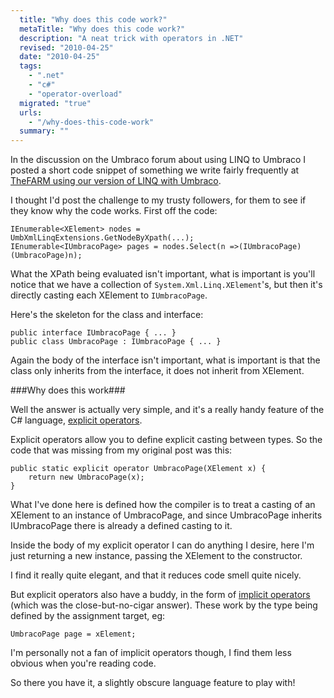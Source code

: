 ```yaml
---
  title: "Why does this code work?"
  metaTitle: "Why does this code work?"
  description: "A neat trick with operators in .NET"
  revised: "2010-04-25"
  date: "2010-04-25"
  tags: 
    - ".net"
    - "c#"
    - "operator-overload"
  migrated: "true"
  urls: 
    - "/why-does-this-code-work"
  summary: ""
---
```

In the discussion on the Umbraco forum about using LINQ to Umbraco I posted a short code snippet of something we write fairly frequently at [TheFARM using our version of LINQ with Umbraco][1].

I thought I'd post the challenge to my trusty followers, for them to see if they know why the code works. First off the code:

    IEnumerable<XElement> nodes = UmbXmlLinqExtensions.GetNodeByXpath(...); 
    IEnumerable<IUmbracoPage> pages = nodes.Select(n =>(IUmbracoPage)(UmbracoPage)n);

What the XPath being evaluated isn't important, what is important is you'll notice that we have a collection of `System.Xml.Linq.XElement`'s, but then it's directly casting each XElement to `IUmbracoPage`.

Here's the skeleton for the class and interface:

    public interface IUmbracoPage { ... } 
    public class UmbracoPage : IUmbracoPage { ... }

Again the body of the interface isn't important, what is important is that the class only inherits from the interface, it does not inherit from XElement.

###Why does this work###

Well the answer is actually very simple, and it's a really handy feature of the C# language, [explicit operators][2].

Explicit operators allow you to define explicit casting between types. So the code that was missing from my original post was this:

    public static explicit operator UmbracoPage(XElement x) {
        return new UmbracoPage(x);
    }

What I've done here is defined how the compiler is to treat a casting of an XElement to an instance of UmbracoPage, and since UmbracoPage inherits IUmbracoPage there is already a defined casting to it.

Inside the body of my explicit operator I can do anything I desire, here I'm just returning a new instance, passing the XElement to the constructor.

I find it really quite elegant, and that it reduces code smell quite nicely.

But explicit operators also have a buddy, in the form of [implicit operators][3] (which was the close-but-no-cigar answer). These work by the type being defined by the assignment target, eg:

    UmbracoPage page = xElement;

I'm personally not a fan of implicit operators though, I find them less obvious when you're reading code.

So there you have it, a slightly obscure language feature to play with!

  [1]: http://www.farmcode.org/post/2009/02/24/Linq-to-Umbraco.aspx
  [2]: http://msdn.microsoft.com/en-us/library/xhbhezf4.aspx
  [3]: http://msdn.microsoft.com/en-us/library/z5z9kes2.aspx
